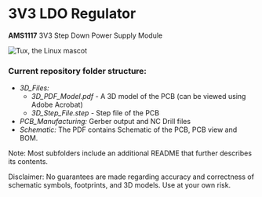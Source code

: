 # 3V3 LDO Regulator

**AMS1117** 3V3 Step Down Power Supply Module

![Tux, the Linux mascot](https://i.imgur.com/hN47aSC.png)

### Current repository folder structure:

- _3D_Files:_
  - _3D_PDF_Model.pdf_ - A 3D model of the PCB (can be viewed using Adobe Acrobat)
  - _3D_Step_File.step_ - Step file of the PCB
- _PCB_Manufacturing:_ Gerber output and NC Drill files
- _Schematic:_ The PDF contains Schematic of the PCB, PCB view and BOM.

<p>Note: Most subfolders include an additional README that further describes its contents.</p>

<p>Disclaimer: No guarantees are made regarding accuracy and correctness of schematic symbols, footprints, and 3D models. Use at your own risk.</p>
